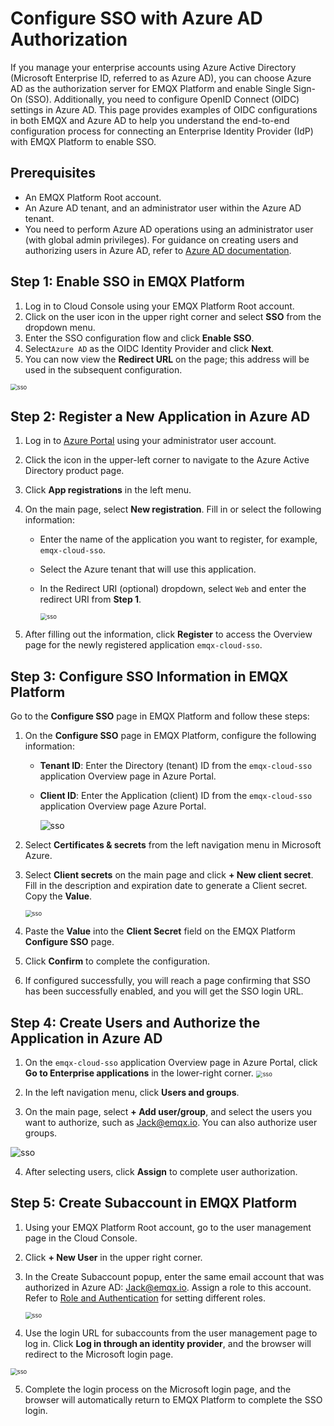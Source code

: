 # Configure SSO with Azure AD Authorization

If you manage your enterprise accounts using Azure Active Directory (Microsoft Enterprise ID, referred to as Azure AD), you can choose Azure AD as the authorization server for EMQX Platform and enable Single Sign-On (SSO). Additionally, you need to configure OpenID Connect (OIDC) settings in Azure AD. This page provides examples of OIDC configurations in both EMQX and Azure AD to help you understand the end-to-end configuration process for connecting an Enterprise Identity Provider (IdP) with EMQX Platform to enable SSO.

## Prerequisites

- An EMQX Platform Root account.
- An Azure AD tenant, and an administrator user within the Azure AD tenant.
- You need to perform Azure AD operations using an administrator user (with global admin privileges). For guidance on creating users and authorizing users in Azure AD, refer to [Azure AD documentation](https://learn.microsoft.com/zh-cn/azure/active-directory/fundamentals/).

## Step 1: Enable SSO in EMQX Platform

1. Log in to Cloud Console using your EMQX Platform Root account.
2. Click on the user icon in the upper right corner and select **SSO** from the dropdown menu.
3. Enter the SSO configuration flow and click **Enable SSO**.
4. Select`Azure AD` as the OIDC Identity Provider and click **Next**.
5. You can now view the **Redirect URL** on the page; this address will be used in the subsequent configuration.

<img src="./_assets/sso1.png" alt="sso" style="zoom:67%;" />

## Step 2: Register a New Application in Azure AD

1. Log in to [Azure Portal](https://portal.azure.com/#home) using your administrator user account.

2. Click the icon in the upper-left corner to navigate to the Azure Active Directory product page.

3. Click **App registrations** in the left menu.

4. On the main page, select **New registration**. Fill in or select the following information:

   - Enter the name of the application you want to register, for example, `emqx-cloud-sso`.

   - Select the Azure tenant that will use this application.

   - In the Redirect URI (optional) dropdown, select `Web` and enter the redirect URI from **Step 1**.

     <img src="./_assets/azure_1.png" alt="sso" style="zoom:67%;" />

5. After filling out the information, click **Register** to access the Overview page for the newly registered application `emqx-cloud-sso`.

## Step 3: Configure SSO Information in EMQX Platform

Go to the **Configure SSO** page in EMQX Platform and follow these steps:

1. On the **Configure SSO** page in EMQX Platform, configure the following information:

   - **Tenant ID**: Enter the Directory (tenant) ID from the `emqx-cloud-sso` application Overview page in Azure Portal.

   - **Client ID**: Enter the Application (client) ID from the `emqx-cloud-sso` application Overview page Azure Portal.

     ![sso](./_assets/azure_2.png)



2. Select **Certificates & secrets** from the left navigation menu in Microsoft Azure. 

3. Select **Client secrets** on the main page and click **+ New client secret**. Fill in the description and expiration date to generate a Client secret. Copy the **Value**.

     <img src="./_assets/azure_3.png" alt="sso" style="zoom:67%;" />

4. Paste the **Value** into the **Client Secret** field on the EMQX Platform **Configure SSO** page.

5. Click **Confirm** to complete the configuration.

6. If configured successfully, you will reach a page confirming that SSO has been successfully enabled, and you will get the SSO login URL.

## Step 4: Create Users and Authorize the Application in Azure AD

1. On the `emqx-cloud-sso` application Overview page in Azure Portal, click **Go to Enterprise applications** in the lower-right corner.
    <img src="./_assets/azure_4.png" alt="sso" style="zoom:67%;" />

2. In the left navigation menu, click **Users and groups**.

3. On the main page, select **+ Add user/group**, and select the users you want to authorize, such as [Jack@emqx.io](mailto:Jack@emqx.io). You can also authorize user groups.

  <img src="./_assets/azure_5.png" alt="sso"  />

4. After selecting users, click **Assign** to complete user authorization.

## Step 5: Create Subaccount in EMQX Platform

1. Using your EMQX Platform Root account, go to the user management page in the Cloud Console.

2. Click **+ New User** in the upper right corner.

3. In the Create Subaccount popup, enter the same email account that was authorized in Azure AD: [Jack@emqx.io](mailto:Jack@emqx.io). Assign a role to this account. Refer to [Role and Authentication](./role.md) for setting different roles.

    <img src="./_assets/sso3.png" alt="sso" style="zoom:67%;" />

4. Use the login URL for subaccounts from the user management page to log in. Click **Log in through an identity provider**, and the browser will redirect to the Microsoft login page.
  <img src="./_assets/sso4.png" alt="sso" style="zoom:67%;" />

5. Complete the login process on the Microsoft login page, and the browser will automatically return to EMQX Platform to complete the SSO login.

